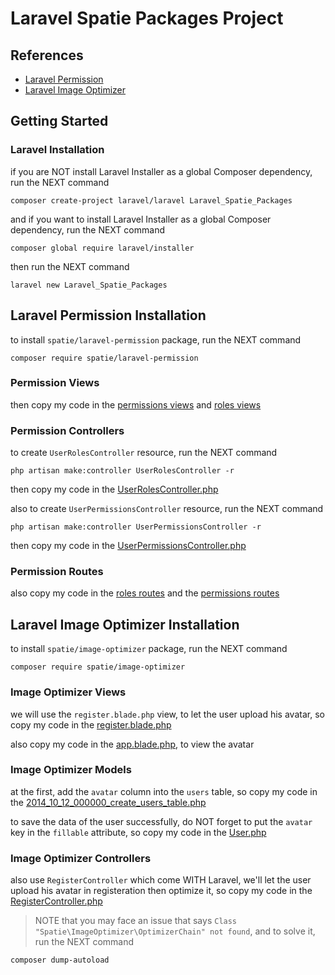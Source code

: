 # Laravel Spatie Packages Project

## References

<ul>
<li><a href="https://github.com/spatie/laravel-permission">Laravel Permission</a></li>
<li><a href="https://github.com/spatie/image-optimizer">Laravel Image Optimizer</a></li>
</ul>

## Getting Started

### Laravel Installation

if you are NOT install Laravel Installer as a global Composer dependency, run the NEXT command

```
composer create-project laravel/laravel Laravel_Spatie_Packages
```

and if you want to install Laravel Installer as a global Composer dependency, run the NEXT command

```
composer global require laravel/installer
```

then run the NEXT command

```
laravel new Laravel_Spatie_Packages
```

## Laravel Permission Installation

to install `spatie/laravel-permission` package, run the NEXT command

```
composer require spatie/laravel-permission
```

### Permission Views

then copy my code in the <a href="https://github.com/mahmoudmohamedramadan/Laravel-Spatie-Packages/tree/master/resources/views/permissions">permissions views</a> and <a href="https://github.com/mahmoudmohamedramadan/Laravel-Spatie-Packages/tree/master/resources/views/roles">roles views</a>

### Permission Controllers

to create `UserRolesController` resource, run the NEXT command

```
php artisan make:controller UserRolesController -r
```

then copy my code in the <a href="https://github.com/mahmoudmohamedramadan/Laravel-Spatie-Packages/blob/master/app/Http/Controllers/UserRolesController.php">UserRolesController.php</a>

also to create `UserPermissionsController` resource, run the NEXT command

```
php artisan make:controller UserPermissionsController -r
```

then copy my code in the <a href="https://github.com/mahmoudmohamedramadan/Laravel-Spatie-Packages/blob/master/app/Http/Controllers/UserPermissionsController.php">UserPermissionsController.php</a>

### Permission Routes

also copy my code in the <a href="https://github.com/mahmoudmohamedramadan/Laravel-Spatie-Packages/blob/master/routes/web.php#L17">roles routes</a> and the <a href="https://github.com/mahmoudmohamedramadan/Laravel-Spatie-Packages/blob/master/routes/web.php#L18">permissions routes</a>

## Laravel Image Optimizer Installation

to install `spatie/image-optimizer` package, run the NEXT command

```
composer require spatie/image-optimizer
```

### Image Optimizer Views

we will use the `register.blade.php` view, to let the user upload his avatar, so copy my code in the <a href="https://github.com/mahmoudmohamedramadan/Laravel-Spatie-Packages/blob/master/resources/views/auth/register.blade.php">register.blade.php</a>

also copy my code in the <a href="https://github.com/mahmoudmohamedramadan/Laravel-Spatie-Packages/blob/master/resources/views/layouts/app.blade.php">app.blade.php</a>, to view the avatar

### Image Optimizer Models

at the first, add the `avatar` column into the `users` table, so copy my code in the <a href="https://github.com/mahmoudmohamedramadan/Laravel-Spatie-Packages/blob/master/database/migrations/2014_10_12_000000_create_users_table.php">2014_10_12_000000_create_users_table.php</a>

to save the data of the user successfully, do NOT forget to put the `avatar` key in the `fillable` attribute, so copy my code in the <a href="https://github.com/mahmoudmohamedramadan/Laravel-Spatie-Packages/blob/master/app/Models/User.php">User.php</a>

### Image Optimizer Controllers

also use `RegisterController` which come WITH Laravel, we'll let the user upload his avatar in registeration then optimize it, so copy my code in the <a href="https://github.com/mahmoudmohamedramadan/Laravel-Spatie-Packages/blob/master/app/Http/Controllers/Auth/RegisterController.php">RegisterController.php</a>

> NOTE that you may face an issue that says `Class "Spatie\ImageOptimizer\OptimizerChain" not found`, and to solve it, run the NEXT command

```
composer dump-autoload
```
